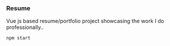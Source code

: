 ### Resume ###

Vue js based resume/portfolio project showcasing the work I do professionally.. 

```$xslt
npm start
```

